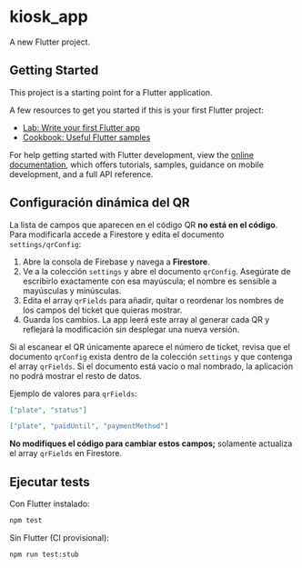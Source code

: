 # kiosk_app

A new Flutter project.

## Getting Started

This project is a starting point for a Flutter application.

A few resources to get you started if this is your first Flutter project:

- [Lab: Write your first Flutter app](https://docs.flutter.dev/get-started/codelab)
- [Cookbook: Useful Flutter samples](https://docs.flutter.dev/cookbook)

For help getting started with Flutter development, view the
[online documentation](https://docs.flutter.dev/), which offers tutorials,
samples, guidance on mobile development, and a full API reference.

## Configuración dinámica del QR

La lista de campos que aparecen en el código QR **no está en el código**.
Para modificarla accede a Firestore y edita el documento
`settings/qrConfig`:

1. Abre la consola de Firebase y navega a **Firestore**.
2. Ve a la colección `settings` y abre el documento `qrConfig`.
   Asegúrate de escribirlo exactamente con esa mayúscula; el nombre es
   sensible a mayúsculas y minúsculas.
3. Edita el array `qrFields` para añadir, quitar o reordenar los nombres de
   los campos del ticket que quieras mostrar.
4. Guarda los cambios. La app leerá este array al generar cada QR y reflejará
   la modificación sin desplegar una nueva versión.

Si al escanear el QR únicamente aparece el número de ticket, revisa que el
documento `qrConfig` exista dentro de la colección `settings` y que contenga el
array `qrFields`. Si el documento está vacío o mal nombrado, la aplicación no
podrá mostrar el resto de datos.

Ejemplo de valores para `qrFields`:

```json
["plate", "status"]
```

```json
["plate", "paidUntil", "paymentMethod"]
```

**No modifiques el código para cambiar estos campos;** solamente actualiza el
array `qrFields` en Firestore.

## Ejecutar tests

Con Flutter instalado:

```bash
npm test
```

Sin Flutter (CI provisional):

```bash
npm run test:stub
```

